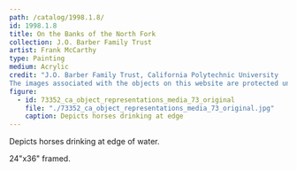 ```yaml
---
path: /catalog/1998.1.8/
id: 1998.1.8
title: On the Banks of the North Fork
collection: J.O. Barber Family Trust
artist: Frank McCarthy
type: Painting
medium: Acrylic
credit: "J.O. Barber Family Trust, California Polytechnic University
The images associated with the objects on this website are protected under United States copyright laws. We are pleased to share these materials as an educational resource for the public for non-commercial, educational and personal use only, or for fair use as defined by law."
figure:
  - id: 73352_ca_object_representations_media_73_original
    file: "./73352_ca_object_representations_media_73_original.jpg"
    caption: Depicts horses drinking at edge 
---
```

Depicts horses drinking at edge of water.

24"x36"
framed.
